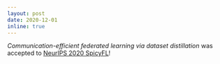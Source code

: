 ```yaml
---
layout: post
date: 2020-12-01
inline: true
---
```


*Communication-efficient federated learning via dataset distillation* was accepted to [NeurIPS 2020 SpicyFL](http://icfl.cc/SpicyFL/2020)!
